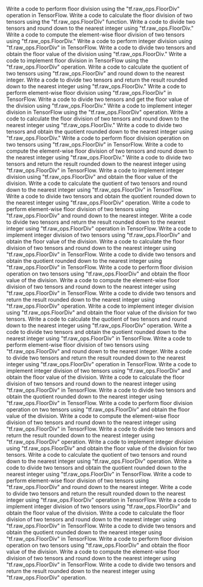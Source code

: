 Write a code to perform floor division using the "tf.raw_ops.FloorDiv" operation in TensorFlow.
Write a code to calculate the floor division of two tensors using the "tf.raw_ops.FloorDiv" function.
Write a code to divide two tensors and round down to the nearest integer using "tf.raw_ops.FloorDiv."
Write a code to compute the element-wise floor division of two tensors using "tf.raw_ops.FloorDiv."
Write a code to perform integer division using "tf.raw_ops.FloorDiv" in TensorFlow.
Write a code to divide two tensors and obtain the floor value of the division using "tf.raw_ops.FloorDiv."
Write a code to implement floor division in TensorFlow using the "tf.raw_ops.FloorDiv" operation.
Write a code to calculate the quotient of two tensors using "tf.raw_ops.FloorDiv" and round down to the nearest integer.
Write a code to divide two tensors and return the result rounded down to the nearest integer using "tf.raw_ops.FloorDiv."
Write a code to perform element-wise floor division using "tf.raw_ops.FloorDiv" in TensorFlow.
Write a code to divide two tensors and get the floor value of the division using "tf.raw_ops.FloorDiv."
Write a code to implement integer division in TensorFlow using the "tf.raw_ops.FloorDiv" operation.
Write a code to calculate the floor division of two tensors and round down to the nearest integer using "tf.raw_ops.FloorDiv."
Write a code to divide two tensors and obtain the quotient rounded down to the nearest integer using "tf.raw_ops.FloorDiv."
Write a code to perform floor division operation on two tensors using "tf.raw_ops.FloorDiv" in TensorFlow.
Write a code to compute the element-wise floor division of two tensors and round down to the nearest integer using "tf.raw_ops.FloorDiv."
Write a code to divide two tensors and return the result rounded down to the nearest integer using "tf.raw_ops.FloorDiv" in TensorFlow.
Write a code to implement integer division using "tf.raw_ops.FloorDiv" and obtain the floor value of the division.
Write a code to calculate the quotient of two tensors and round down to the nearest integer using "tf.raw_ops.FloorDiv" in TensorFlow.
Write a code to divide two tensors and obtain the quotient rounded down to the nearest integer using "tf.raw_ops.FloorDiv" operation.
Write a code to perform element-wise floor division of two tensors using "tf.raw_ops.FloorDiv" and round down to the nearest integer.
Write a code to divide two tensors and return the result rounded down to the nearest integer using "tf.raw_ops.FloorDiv" operation in TensorFlow.
Write a code to implement integer division of two tensors using "tf.raw_ops.FloorDiv" and obtain the floor value of the division.
Write a code to calculate the floor division of two tensors and round down to the nearest integer using "tf.raw_ops.FloorDiv" in TensorFlow.
Write a code to divide two tensors and obtain the quotient rounded down to the nearest integer using "tf.raw_ops.FloorDiv" in TensorFlow.
Write a code to perform floor division operation on two tensors using "tf.raw_ops.FloorDiv" and obtain the floor value of the division.
Write a code to compute the element-wise floor division of two tensors and round down to the nearest integer using "tf.raw_ops.FloorDiv" in TensorFlow.
Write a code to divide two tensors and return the result rounded down to the nearest integer using "tf.raw_ops.FloorDiv" operation.
Write a code to implement integer division using "tf.raw_ops.FloorDiv" and obtain the floor value of the division for two tensors.
Write a code to calculate the quotient of two tensors and round down to the nearest integer using "tf.raw_ops.FloorDiv" operation.
Write a code to divide two tensors and obtain the quotient rounded down to the nearest integer using "tf.raw_ops.FloorDiv" in TensorFlow.
Write a code to perform element-wise floor division of two tensors using "tf.raw_ops.FloorDiv" and round down to the nearest integer.
Write a code to divide two tensors and return the result rounded down to the nearest integer using "tf.raw_ops.FloorDiv" operation in TensorFlow.
Write a code to implement integer division of two tensors using "tf.raw_ops.FloorDiv" and obtain the floor value of the division.
Write a code to calculate the floor division of two tensors and round down to the nearest integer using "tf.raw_ops.FloorDiv" in TensorFlow.
Write a code to divide two tensors and obtain the quotient rounded down to the nearest integer using "tf.raw_ops.FloorDiv" in TensorFlow.
Write a code to perform floor division operation on two tensors using "tf.raw_ops.FloorDiv" and obtain the floor value of the division.
Write a code to compute the element-wise floor division of two tensors and round down to the nearest integer using "tf.raw_ops.FloorDiv" in TensorFlow.
Write a code to divide two tensors and return the result rounded down to the nearest integer using "tf.raw_ops.FloorDiv" operation.
Write a code to implement integer division using "tf.raw_ops.FloorDiv" and obtain the floor value of the division for two tensors.
Write a code to calculate the quotient of two tensors and round down to the nearest integer using "tf.raw_ops.FloorDiv" operation.
Write a code to divide two tensors and obtain the quotient rounded down to the nearest integer using "tf.raw_ops.FloorDiv" in TensorFlow.
Write a code to perform element-wise floor division of two tensors using "tf.raw_ops.FloorDiv" and round down to the nearest integer.
Write a code to divide two tensors and return the result rounded down to the nearest integer using "tf.raw_ops.FloorDiv" operation in TensorFlow.
Write a code to implement integer division of two tensors using "tf.raw_ops.FloorDiv" and obtain the floor value of the division.
Write a code to calculate the floor division of two tensors and round down to the nearest integer using "tf.raw_ops.FloorDiv" in TensorFlow.
Write a code to divide two tensors and obtain the quotient rounded down to the nearest integer using "tf.raw_ops.FloorDiv" in TensorFlow.
Write a code to perform floor division operation on two tensors using "tf.raw_ops.FloorDiv" and obtain the floor value of the division.
Write a code to compute the element-wise floor division of two tensors and round down to the nearest integer using "tf.raw_ops.FloorDiv" in TensorFlow.
Write a code to divide two tensors and return the result rounded down to the nearest integer using "tf.raw_ops.FloorDiv" operation.